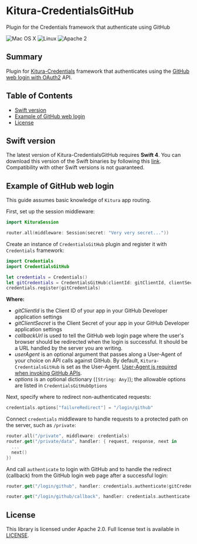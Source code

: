 # Kitura-CredentialsGitHub
Plugin for the Credentials framework that authenticate using GitHub

![Mac OS X](https://img.shields.io/badge/os-Mac%20OS%20X-green.svg?style=flat)
![Linux](https://img.shields.io/badge/os-linux-green.svg?style=flat)
![Apache 2](https://img.shields.io/badge/license-Apache2-blue.svg?style=flat)

## Summary
Plugin for [Kitura-Credentials](https://github.com/IBM-Swift/Kitura-Credentials) framework that authenticates using the [GitHub web login with OAuth2](https://developer.github.com/v3/oauth/#web-application-flow) API.

## Table of Contents
* [Swift version](#swift-version)
* [Example of GitHub web login](#example-of-github-web-login)
* [License](#license)

## Swift version
The latest version of Kitura-CredentialsGitHub requires **Swift 4**. You can download this version of the Swift binaries by following this [link](https://swift.org/download/). Compatibility with other Swift versions is not guaranteed.

## Example of GitHub web login
This guide assumes basic knowledge of `Kitura` app routing.

First, set up the session middleware:

```swift
import KituraSession

router.all(middleware: Session(secret: "Very very secret..."))
```

Create an instance of `CredentialsGitHub` plugin and register it with `Credentials` framework:

```swift
import Credentials
import CredentialsGitHub

let credentials = Credentials()
let gitCredentials = CredentialsGitHub(clientId: gitClientId, clientSecret: gitClientSecret, callbackUrl: serverUrl + "/login/github/callback", userAgent: "my-kitura-app", options: ["scopes": ["user:email"]])
credentials.register(gitCredentials)
```

**Where:**

- *gitClientId* is the Client ID of your app in your GitHub Developer application settings
- *gitClientSecret* is the Client Secret of your app in your GitHub Developer application settings
- *callbackUrl* is used to tell the GitHub web login page where the user's browser should be redirected when the login is successful. It should be a URL handled by the server you are writing.
- *userAgent* is an optional argument that passes along a User-Agent of your choice on API calls against GitHub. By default, `Kitura-CredentialsGitHub` is set as the User-Agent. [User-Agent is required when invoking GitHub APIs](https://developer.github.com/v3/#user-agent-required).
- *options* is an optional dictionary (`[String: Any]`); the allowable options are listed in `CredentialsGitHubOptions`

Next, specify where to redirect non-authenticated requests:

```swift
credentials.options["failureRedirect"] = "/login/github"
```

Connect `credentials` middleware to handle requests to a protected path on the server, such as `/private`:

```swift
router.all("/private", middleware: credentials)
router.get("/private/data", handler: { request, response, next in
  ...  
  next()
})
```

And call `authenticate` to login with GitHub and to handle the redirect (callback) from the GitHub login web page after a successful login:

```swift
router.get("/login/github", handler: credentials.authenticate(gitCredentials.name))

router.get("/login/github/callback", handler: credentials.authenticate(gitCredentials.name))
```

## License
This library is licensed under Apache 2.0. Full license text is available in [LICENSE](LICENSE.txt).
